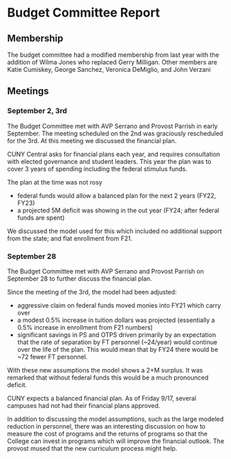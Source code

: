 # Budget Committee Report


## Membership

The budget committee had a modified membership from last year with the addition of Wilma Jones who replaced Gerry Milligan. Other members are Katie Cumiskey, George Sanchez, Veronica DeMiglio, and John Verzani


## Meetings

### September 2, 3rd

The Budget Committee met with AVP Serrano and Provost Parrish in early September. The meeting scheduled on the 2nd was graciously rescheduled for the 3rd. At this meeting we discussed the financial plan.

CUNY Central asks for financial plans each year, and requires consultation with elected governance and student leaders. This year the plan was to cover 3 years of spending including the federal stimulus funds.

The plan at the time was not rosy

* federal funds would allow a balanced plan for the next 2 years (FY22, FY23)
* a projected 5M deficit was showing in the out year (FY24; after federal funds are spent)

We discussed the model used for this which included no additional support from the state; and flat enrollment from F21.


### September 28

The Budget Committee met with AVP Serrano and Provost Parrish on September 28 to further discuss the financial plan.

Since the meeting of the 3rd, the model had been adjusted:

* aggressive claim on federal funds moved monies into FY21 which carry over
* a modest 0.5% increase in tuition dollars was projected (essentially a 0.5% increase in enrollment from F21 numbers)
* significant savings in PS and OTPS driven primarily by an expectation that the rate of separation by FT personnel (~24/year) would continue over the life of the plan. This would mean that by FY24 there would be ~72 fewer FT personnel.

With these new assumptions the model shows a 2+M surplus. It was remarked that without federal funds this would be a much pronounced deficit.

CUNY expects a balanced financial plan. As of Friday 9/17, several campuses had not had their financial plans approved.

In addition to discussing the model assumptions, such as the large modeled reduction in personnel, there was an interesting discussion on how to measure the cost of programs and the returns of programs so that the College can invest in programs which will improve the financial outlook. The provost mused that the new curriculum process might help.

